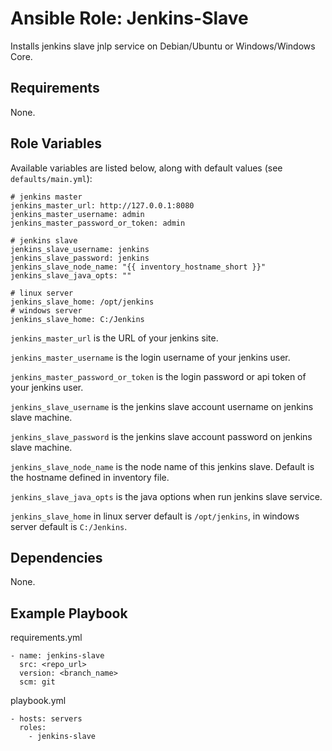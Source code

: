 # Ansible Role: Jenkins-Slave

Installs jenkins slave jnlp service on Debian/Ubuntu or Windows/Windows Core.

## Requirements

None.

## Role Variables

Available variables are listed below, along with default values (see `defaults/main.yml`):

```
# jenkins master
jenkins_master_url: http://127.0.0.1:8080
jenkins_master_username: admin
jenkins_master_password_or_token: admin

# jenkins slave
jenkins_slave_username: jenkins
jenkins_slave_password: jenkins
jenkins_slave_node_name: "{{ inventory_hostname_short }}"
jenkins_slave_java_opts: ""

# linux server
jenkins_slave_home: /opt/jenkins
# windows server
jenkins_slave_home: C:/Jenkins
```

`jenkins_master_url` is the URL of your jenkins site.

`jenkins_master_username` is the login username of your jenkins user.

`jenkins_master_password_or_token` is the login password or api token of your jenkins user.

`jenkins_slave_username` is the jenkins slave account username on jenkins slave machine.

`jenkins_slave_password` is the jenkins slave account password on jenkins slave machine.

`jenkins_slave_node_name` is the node name of this jenkins slave. Default is the hostname defined in inventory file.

`jenkins_slave_java_opts` is the java options when run jenkins slave service.

`jenkins_slave_home` in linux server default is `/opt/jenkins`, in windows server default is `C:/Jenkins`.

## Dependencies

None.

## Example Playbook

requirements.yml
```
- name: jenkins-slave
  src: <repo_url>
  version: <branch_name>
  scm: git
```

playbook.yml
```
- hosts: servers
  roles:
    - jenkins-slave
```